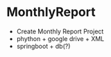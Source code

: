 # MonthlyReport

- Create Monthly Report Project
- phython + google drive + XML
- springboot + db(?)